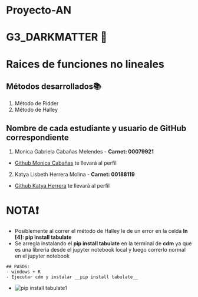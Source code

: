 # Proyecto-AN
# G3_DARKMATTER 🌠
# Raices de funciones no lineales 
## Métodos desarrollados📚
1.  Método de Ridder 
2.  Método de Halley
## Nombre de cada estudiante y usuario de GitHub correspondiente
1. Monica Gabriela Cabañas Melendes - **Carnet: 00079921**  
- [Github Monica Cabañas](https://github.com/MonicaCabanas23) te llevará al perfil
2. Katya Lisbeth Herrera Molina - **Carnet: 00188119**
- [Github Katya Herrera](https://github.com/katyaH31) te llevará al perfil
# NOTA❗
- Posiblemente al correr el método de Halley le de un error en la celda __In [4]: pip install tabulate__
- Se arregla instalando el __pip install tabulate__ en la terminal de __cdm__ ya que es una libreria desde el jupyter notebook local y luego correrlo normal en el jupyter notebook
~~~
## PASOS: 
- windows + R 
- Ejecutar cdm y instalar __pip install tabulate__
~~~
- ![pip install tabulate1](https://user-images.githubusercontent.com/71042746/173207126-056631fe-bdc4-41ad-b637-0bd94b2dd30a.png)



